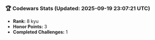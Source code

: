 ### 🏆 Codewars Stats (Updated: 2025-09-19 23:07:21 UTC)

- **Rank:** 8 kyu
- **Honor Points:** 3
- **Completed Challenges:** 1
